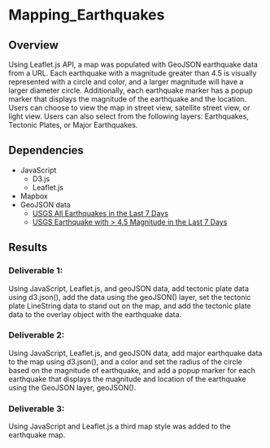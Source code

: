 # Mapping_Earthquakes

## Overview 
Using Leaflet.js API, a map was populated with GeoJSON earthquake data from a URL.  Each earthquake with a magnitude greater than 4.5 is visually represented with a circle and color, and a larger magnitude will have a larger diameter circle.  Additionally, each earthquake marker has a popup marker that displays the magnitude of the earthquake and the location.  Users can choose to view the map in street view, satellite street view, or light view.  Users can also select from the following layers: Earthquakes, Tectonic Plates, or Major Earthquakes.

## Dependencies
- JavaScript
    - D3.js
    - Leaflet.js
- Mapbox
- GeoJSON data
    - [USGS All Earthquakes in the Last 7 Days](https://earthquake.usgs.gov/earthquakes/feed/v1.0/summary/all_week.geojson)
    - [USGS Earthquake with > 4.5 Magnitude in the Last 7 Days](https://earthquake.usgs.gov/earthquakes/feed/v1.0/summary/4.5_week.geojson)



## Results

### Deliverable 1:
Using JavaScript, Leaflet.js, and geoJSON data, add tectonic plate data using d3.json(), add the data using the geoJSON() layer, set the tectonic plate LineString data to stand out on the map, and add the tectonic plate data to the overlay object with the earthquake data.


### Deliverable 2:
Using JavaScript, Leaflet.js, and geoJSON data, add major earthquake data to the map using d3.json(), and a color and set the radius of the circle based on the magnitude of earthquake, and add a popup marker for each earthquake that displays the magnitude and location of the earthquake using the GeoJSON layer, geoJSON().



### Deliverable 3:
Using JavaScript and Leaflet.js a third map style was added to the earthquake map.



